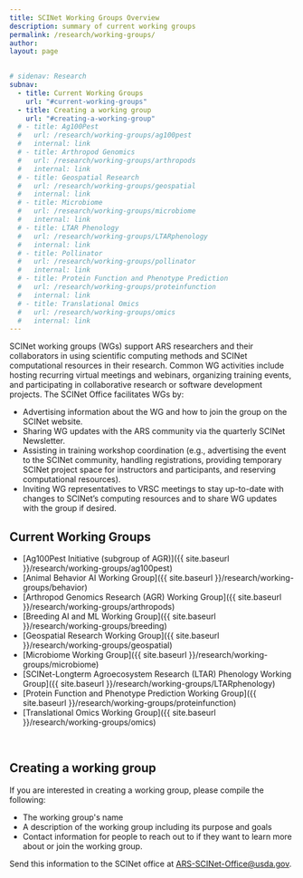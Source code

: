 ```yaml
---
title: SCINet Working Groups Overview
description: summary of current working groups
permalink: /research/working-groups/
author: 
layout: page

 
# sidenav: Research
subnav:
  - title: Current Working Groups
    url: "#current-working-groups"
  - title: Creating a working group
    url: "#creating-a-working-group"
  # - title: Ag100Pest
  #   url: /research/working-groups/ag100pest
  #   internal: link
  # - title: Arthropod Genomics
  #   url: /research/working-groups/arthropods
  #   internal: link
  # - title: Geospatial Research
  #   url: /research/working-groups/geospatial
  #   internal: link
  # - title: Microbiome
  #   url: /research/working-groups/microbiome
  #   internal: link
  # - title: LTAR Phenology
  #   url: /research/working-groups/LTARphenology
  #   internal: link
  # - title: Pollinator
  #   url: /research/working-groups/pollinator
  #   internal: link
  # - title: Protein Function and Phenotype Prediction
  #   url: /research/working-groups/proteinfunction
  #   internal: link
  # - title: Translational Omics
  #   url: /research/working-groups/omics
  #   internal: link
---
```


SCINet working groups (WGs) support ARS researchers and their collaborators in using scientific computing methods and SCINet computational resources in their research. Common WG activities include hosting recurring virtual meetings and webinars, organizing training events, and participating in collaborative research or software development projects. The SCINet Office facilitates WGs by:
* Advertising information about the WG and how to join the group on the SCINet website.
* Sharing WG updates with the ARS community via the quarterly SCINet Newsletter.
* Assisting in training workshop coordination (e.g., advertising the event to the SCINet community, handling registrations, providing temporary SCINet project space for instructors and participants, and reserving computational resources).
* Inviting WG representatives to VRSC meetings to stay up-to-date with changes to SCINet’s computing resources and to share WG updates with the group if desired. 



## Current Working Groups
* [Ag100Pest Initiative (subgroup of AGR)]({{ site.baseurl }}/research/working-groups/ag100pest)
* [Animal Behavior AI Working Group]({{ site.baseurl }}/research/working-groups/behavior)
* [Arthropod Genomics Research (AGR) Working Group]({{ site.baseurl }}/research/working-groups/arthropods)
* [Breeding AI and ML Working Group]({{ site.baseurl }}/research/working-groups/breeding)
* [Geospatial Research Working Group]({{ site.baseurl }}/research/working-groups/geospatial)
* [Microbiome Working Group]({{ site.baseurl }}/research/working-groups/microbiome)
* [SCINet-Longterm Agroecosystem Research (LTAR) Phenology Working Group]({{ site.baseurl }}/research/working-groups/LTARphenology)
* [Protein Function and Phenotype Prediction Working Group]({{ site.baseurl }}/research/working-groups/proteinfunction)
* [Translational Omics Working Group]({{ site.baseurl }}/research/working-groups/omics)

<br>

## Creating a working group

If you are interested in creating a working group, please compile the following:
* The working group's name
* A description of the working group including its purpose and goals
* Contact information for people to reach out to if they want to learn more about or join the working group.

Send this information to the SCINet office at [ARS-SCINet-Office@usda.gov](mailto:ARS-SCINet-Office@usda.gov).
